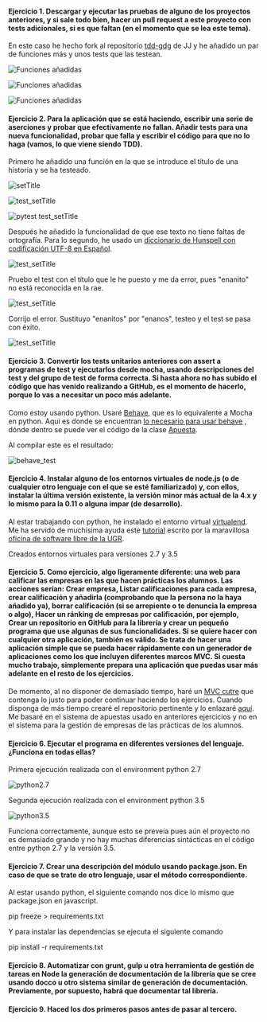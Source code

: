 #### Ejercicio 1.  Descargar y ejecutar las pruebas de alguno de los proyectos anteriores, y si sale todo bien, hacer un pull request a este proyecto con tests adicionales, si es que faltan (en el momento que se lea este tema).

En este caso he hecho fork al repositorio [tdd-gdg](https://github.com/guillesiesta/tdd-gdg) de JJ y he añadido un par de funciones más y unos tests que las testean.

![Funciones añadidas](imgs/S3-ej1A.png)

![Funciones añadidas](imgs/S3-ej1B.png)

![Funciones añadidas](imgs/S3-ej1C.png)

#### Ejercicio 2. Para la aplicación que se está haciendo, escribir una serie de aserciones y probar que efectivamente no fallan. Añadir tests para una nueva funcionalidad, probar que falla y escribir el código para que no lo haga (vamos, lo que viene siendo TDD).

Primero he añadido una función en la que se introduce el título de una historia y se ha testeado. 

![setTitle](imgs/S3-ej2A.png)


![test_setTitle](imgs/S3-ej2B.png)

![pytest test_setTitle](imgs/S3-ej2C.png)

Después he añadido la funcionalidad de que ese texto no tiene faltas de ortografía. Para lo segundo, he usado un [diccionario de Hunspell con codificación UTF-8 en Español](https://github.com/titoBouzout/Dictionaries). 

![test_setTitle](imgs/S3-ej2D.png)

Pruebo el test con el título que le he puesto y me da error, pues "enanito" no está reconocida en la rae.

![test_setTitle](imgs/S3-ej2E.png)

Corrijo el error. Sustituyo "enanitos" por "enanos", testeo y el test se pasa con éxito.

![test_setTitle](imgs/S3-ej2F.png)


#### Ejercicio 3. Convertir los tests unitarios anteriores con assert a programas de test y ejecutarlos desde mocha, usando descripciones del test y del grupo de test de forma correcta. Si hasta ahora no has subido el código que has venido realizando a GitHub, es el momento de hacerlo, porque lo vas a necesitar un poco más adelante.

Como estoy usando python. Usaré [Behave](http://pythonhosted.org/behave/index.html), que es lo equivalente a Mocha en python. Aquí es donde se encuentran [lo necesario para usar behave](https://github.com/guillesiesta/IV-17-18-Ejercicios/tree/master/code/behave) , dónde dentro se puede ver el código de la clase [Apuesta](https://github.com/guillesiesta/IV-17-18-Ejercicios/blob/master/code/behave/steps/apuestas.py).

Al compilar este es el resultado:


![behave_test](imgs/S3-ej3A.png)

#### Ejercicio 4. Instalar alguno de los entornos virtuales de node.js (o de cualquier otro lenguaje con el que se esté familiarizado) y, con ellos, instalar la última versión existente, la versión minor más actual de la 4.x y lo mismo para la 0.11 o alguna impar (de desarrollo).

Al estar trabajando con python, he instalado el entorno virtual [virtualend](https://virtualenv.pypa.io/en/latest/). Me ha servido de muchísima ayuda este [tutorial](http://osl.ugr.es/2016/10/17/entornos-virtuales-en-python-con-virtualenv/) escrito por la maravillosa [oficina de software libre de la UGR](http://osl.ugr.es/).

Creados entornos virtuales para versiones 2.7 y 3.5

#### Ejercicio 5. Como ejercicio, algo ligeramente diferente: una web para calificar las empresas en las que hacen prácticas los alumnos. Las acciones serían: Crear empresa, Listar calificaciones para cada empresa, crear calificación y añadirla (comprobando que la persona no la haya añadido ya), borrar calificación (si se arrepiente o te denuncia la empresa o algo), Hacer un ránking de empresas por calificación, por ejemplo, Crear un repositorio en GitHub para la librería y crear un pequeño programa que use algunas de sus funcionalidades. Si se quiere hacer con cualquier otra aplicación, también es válido. Se trata de hacer una aplicación simple que se pueda hacer rápidamente con un generador de aplicaciones como los que incluyen diferentes marcos MVC. Si cuesta mucho trabajo, simplemente prepara una aplicación que puedas usar más adelante en el resto de los ejercicios.

De momento, al no disponer de demasiado tiempo, haré un [MVC cutre](https://github.com/guillesiesta/IV-17-18-Ejercicios/tree/master/code/MVC_Cutre) que contenga lo justo para poder continuar haciendo los ejercicios. Cuando disponga de más tiempo crearé el repositorio pertinente y lo enlazaré [aquí](*). Me basaré en el sistema de apuestas usado en anteriores ejercicios y no en el sistema para la gestión de empresas de las prácticas de los alumnos.

#### Ejercicio 6. Ejecutar el programa en diferentes versiones del lenguaje. ¿Funciona en todas ellas?

Primera ejecución realizada con el environment python 2.7

![python2.7](imgs/S3-ej6A.png)

Segunda ejecución realizada con el environment python 3.5

![python3.5](imgs/S3-ej6B.png)

Funciona correctamente, aunque esto se preveía pues aún el proyecto no es demasiado grande y no hay muchas diferencias sintácticas en el código entre python 2.7 y la versión 3.5.

#### Ejercicio 7. Crear una descripción del módulo usando package.json. En caso de que se trate de otro lenguaje, usar el método correspondiente.

Al estar usando python, el siguiente comando nos dice lo mismo que package.json en javascript.

pip freeze > requirements.txt

Y para instalar las dependencias se ejecuta el siguiente comando

pip install -r requirements.txt

#### Ejercicio 8. Automatizar con grunt, gulp u otra herramienta de gestión de tareas en Node la generación de documentación de la librería que se cree usando docco u otro sistema similar de generación de documentación. Previamente, por supuesto, habrá que documentar tal librería.

#### Ejercicio 9. Haced los dos primeros pasos antes de pasar al tercero.





